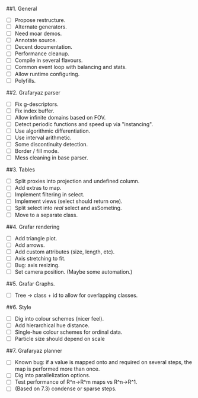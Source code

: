 ##1. General
  * [ ] Propose restructure.
  * [ ] Alternate generators.
  * [ ] Need moar demos.
  * [ ] Annotate source.
  * [ ] Decent documentation.
  * [ ] Performance cleanup.
  * [ ] Compile in several flavours.
  * [ ] Common event loop with balancing and stats.
  * [ ] Allow runtime configuring.
  * [ ] Polyfills.
  
##2. Grafaryaz parser
  * [ ] Fix g-descriptors.
  * [ ] Fix index buffer.
  * [ ] Allow infinite domains based on FOV.
  * [ ] Detect periodic functions and speed up via "instancing".
  * [ ] Use algorithmic differentiation.
  * [ ] Use interval arithmetic.
  * [ ] Some discontinuity detection.
  * [ ] Border / fill mode.
  * [ ] Mess cleaning in base parser.

##3. Tables
  * [ ] Split proxies into projection and undefined column.
  * [ ] Add extras to map.
  * [ ] Implement filtering in select.
  * [ ] Implement views (select should return one).
  * [ ] Split select into *real* select and asSometing.
  * [ ] Move to a separate class.

##4. Grafar rendering
  * [ ] Add triangle plot.
  * [ ] Add arrows.
  * [ ] Add custom attributes (size, length, etc).
  * [ ] Axis stretching to fit.
  * [ ] Bug: axis resizing.
  * [ ] Set camera position. (Maybe some automation.)
  
##5. Grafar Graphs.
  * [ ] Tree -> class + id to allow for overlapping classes.

##6. Style
  * [ ] Dig into colour schemes (nicer feel).
  * [ ] Add hierarchical hue distance.
  * [ ] Single-hue colour schemes for ordinal data.
  * [ ] Particle size should depend on scale
  
##7. Grafaryaz planner
  * [ ] Known bug: if a value is mapped onto and required on several steps, the map is performed more than once.
  * [ ] Dig into parallelization options.
  * [ ] Test performance of R^n->R^m maps vs R^n->R^1.
  * [ ] \(Based on 7.3\) condense or sparse steps.
